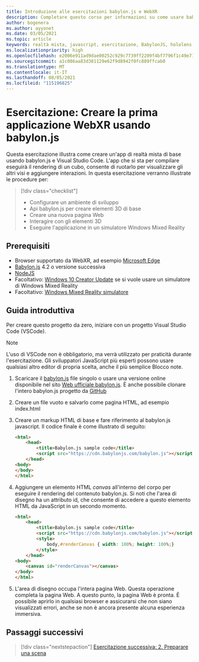 ```yaml
---
title: Introduzione alle esercitazioni babylon.js e WebXR
description: Completare questo corso per informazioni su come usare babylon.js e creare un'applicazione di realtà mista di base.
author: bogenera
ms.author: ayyonet
ms.date: 03/05/2021
ms.topic: article
keywords: realtà mista, javascript, esercitazione, BabylonJS, hololens, realtà mista, UWP, Windows 10, WebXR, web immersivo
ms.localizationpriority: high
ms.openlocfilehash: e2006e911ad9dae00252c929c7739ff2209f4bf7796f1c49e713cfaf53267cd2
ms.sourcegitcommit: a1c086aa83d381129e62f9d8942f0fc889ffcab0
ms.translationtype: MT
ms.contentlocale: it-IT
ms.lasthandoff: 08/05/2021
ms.locfileid: "115196825"
---
```

# <a name="tutorial-create-your-first-webxr-application-using-babylonjs"></a>Esercitazione: Creare la prima applicazione WebXR usando babylon.js

Questa esercitazione illustra come creare un'app di realtà mista di base usando babylon.js e Visual Studio Code. L'app che si sta per compilare eseguirà il rendering di un cubo, consente di ruotarlo per visualizzare gli altri visi e aggiungere interazioni. In questa esercitazione verranno illustrate le procedure per:

> [!div class="checklist"]
> * Configurare un ambiente di sviluppo
> * Api babylon.js per creare elementi 3D di base  
> * Creare una nuova pagina Web
> * Interagire con gli elementi 3D
> * Eseguire l'applicazione in un simulatore Windows Mixed Reality

## <a name="prerequisites"></a>Prerequisiti

* Browser supportato da WebXR, ad esempio [Microsoft Edge](../../../../whats-new/new-microsoft-edge.md)
* [Babylon.js](https://doc.babylonjs.com/divingDeeper/developWithBjs/frameworkVers) 4.2 o versione successiva
* [NodeJS](https://nodejs.org/)
* Facoltativo: [Windows 10 Creator Update](https://www.microsoft.com/software-download/windows10) se si vuole usare un simulatore di Windows Mixed Reality
* Facoltativo: [Windows Mixed Reality simulatore](../../../platform-capabilities-and-apis/using-the-windows-mixed-reality-simulator.md)

## <a name="getting-started"></a>Guida introduttiva

Per creare questo progetto da zero, iniziare con un progetto Visual Studio Code (VSCode).

> [!NOTE]
> L'uso di VSCode non è obbligatorio, ma verrà utilizzato per praticità durante l'esercitazione. Gli sviluppatori JavaScript più esperti possono usare qualsiasi altro editor di propria scelta, anche il più semplice Blocco note.

1. Scaricare il [babylon.js](https://doc.babylonjs.com/divingDeeper/developWithBjs/frameworkVers) file singolo o usare una versione online disponibile nel sito [Web ufficiale babylon.js](https://doc.babylonjs.com/divingDeeper/developWithBjs/frameworkVers). È anche possibile clonare l'intero babylon.js progetto da [GitHub](https://github.com/BabylonJS/Babylon.js)
1. Creare un file vuoto e salvarlo come pagina HTML, ad esempio index.html
1. Creare un markup HTML di base e fare riferimento al babylon.js javascript. Il codice finale è come illustrato di seguito:

    ```html
    <html>
        <head>
            <title>Babylon.js sample code</title>
            <script src="https://cdn.babylonjs.com/babylon.js"></script>
        </head>
    <body>
    </body>
    </html>
    ```

1. Aggiungere un elemento HTML *canvas* all'interno del corpo per eseguire il rendering del contenuto babylon.js. Si noti che l'area di disegno ha un attributo id, che consente di accedere a questo elemento HTML da JavaScript in un secondo momento.

    ```html
    <html>
        <head>
            <title>Babylon.js sample code</title>
            <script src="https://cdn.babylonjs.com/babylon.js"></script>
            <style>
                body,#renderCanvas { width: 100%; height: 100%;}
            </style>
        </head>
    <body>
        <canvas id="renderCanvas"></canvas>
    </body>
    </html>
    ```

1. L'area di disegno occupa l'intera pagina Web. Questa operazione completa la pagina Web. A questo punto, la pagina Web è pronta. È possibile aprirlo in qualsiasi browser e assicurarsi che non siano visualizzati errori, anche se non è ancora presente alcuna esperienza immersiva.

## <a name="next-steps"></a>Passaggi successivi

> [!div class="nextstepaction"]
> [Esercitazione successiva: 2. Preparare una scena](prepare-scene-02.md)